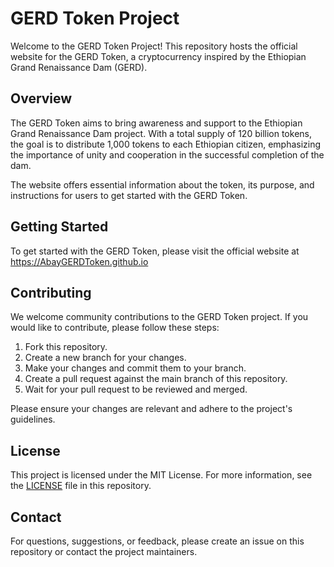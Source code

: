 # GERD Token Project

Welcome to the GERD Token Project! This repository hosts the official website for the GERD Token, a cryptocurrency inspired by the Ethiopian Grand Renaissance Dam (GERD).

## Overview

The GERD Token aims to bring awareness and support to the Ethiopian Grand Renaissance Dam project. With a total supply of 120 billion tokens, the goal is to distribute 1,000 tokens to each Ethiopian citizen, emphasizing the importance of unity and cooperation in the successful completion of the dam.

The website offers essential information about the token, its purpose, and instructions for users to get started with the GERD Token.

## Getting Started

To get started with the GERD Token, please visit the official website at https://AbayGERDToken.github.io

## Contributing

We welcome community contributions to the GERD Token project. If you would like to contribute, please follow these steps:

1. Fork this repository.
2. Create a new branch for your changes.
3. Make your changes and commit them to your branch.
4. Create a pull request against the main branch of this repository.
5. Wait for your pull request to be reviewed and merged.

Please ensure your changes are relevant and adhere to the project's guidelines.

## License

This project is licensed under the MIT License. For more information, see the [LICENSE](LICENSE) file in this repository.

## Contact

For questions, suggestions, or feedback, please create an issue on this repository or contact the project maintainers.
